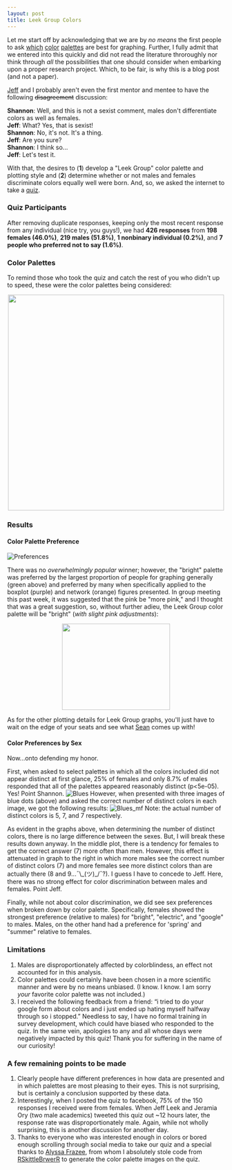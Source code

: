 ```yaml
---
layout: post
title: Leek Group Colors
---
```


Let me start off by acknowledging that we are by *no means* the first people to ask [which](http://colorbrewer2.org/) [color](https://github.com/karthik/wesanderson) [palettes](https://github.com/dill/beyonce) are best for graphing. Further, I fully admit that we entered into this quickly and did not read the literature throroughly nor think through *all* the possibilities that one should consider when embarking upon a proper research project. Which, to be fair, is why this is a blog post (and not a paper). 

[Jeff](http://jtleek.com/) and I probably aren't even the first mentor and mentee to have the following ~~disagreement~~ discussion:  

**Shannon**: Well, and this is not a sexist comment, males don't differentiate colors as well as females.  
**Jeff**: What? Yes, that is sexist!  
**Shannon**: No, it's not. It's a thing.  
**Jeff**: Are you sure?  
**Shannon**: I think so...  
**Jeff**: Let's test it.  

With that, the desires to (**1**) develop a "Leek Group" color palette and plotting style and (**2**) determine whether or not males and females discriminate colors equally well were born. And, so, we asked the internet to take a [quiz](https://goo.gl/forms/rKbea6EWKxFdNpOw2). 

### Quiz Participants
After removing duplicate responses, keeping only the most recent response from any individual (nice try, you guys!), we had **426 responses** from **198 females (46.0%)**, **219 males (51.8%)**, **1 nonbinary individual (0.2%)**, and **7 people who preferred not to say (1.6%)**. 

### Color Palettes
To remind those who took the quiz and catch the rest of you who didn't up to speed, these were the color palettes being considered:

<center><img src="https://ShanEllis.github.io/images/ShanColors.png" width="500" height="500" /></center>

### Results

#### Color Palette Preference

![Preferences](ShanEllis.github.io/images/PalettePreference.png)

There was no *overwhelmingly popular* winner; however, the "bright" palette was preferred by the largest proportion of people for graphing generally (green above) and preferred by many when specifically applied to the boxplot (purple) and network (orange) figures presented. In group meeting this past week, it was suggested that the pink be "more pink," and I thought that was a great suggestion, so, without further adieu, the Leek Group color palette will be "bright" (*with slight pink adjustments*):

<center><img src="ShanEllis.github.io/images/bright.png" width="250" height="200" /></center>

As for the other plotting details for Leek Group graphs, you'll just have to wait on the edge of your seats and see what [Sean](http://seankross.com/) comes up with!

#### Color Preferences by Sex
Now...onto defending my honor. 

First, when asked to select palettes in which all the colors included did not appear distinct at first glance, 25% of females and only 8.7% of males responded that all of the palettes appeared reasonably distinct (p<5e-05). Yes! Point Shannon.
![Blues](ShanEllis.github.io/images/Blues.png)
However, when presented with three images of blue dots (above) and asked the correct number of distinct colors in each image, we got the following results:
![Blues_mf](ShanEllis.github.io/images/Blues_mf.png)
Note: the actual number of distinct colors is 5, 7, and 7 respectively. 

As evident in the graphs above, when determining the number of distinct colors, there is no large difference between the sexes. But, I will break these results down anyway. In the middle plot, there is a tendency for females to get the correct answer (7) more often than men. However, this effect is attenuated in graph to the right in which more males see the correct number of distinct colors (7) and more females see more distinct colors than are actually there (8 and 9...¯\\\_(ツ)_/¯?). I guess I have to concede to Jeff. Here, there was no strong effect for color discrimination between males and females. Point Jeff.

Finally, while not about color discrimination, we did see sex preferences when broken down by color palette. Specifically, females showed the strongest preference (relative to males) for "bright", "electric", and "google" to males. Males, on the other hand had a preference for 'spring' and "summer" relative to females.
 
### Limitations
1. Males are disproportionately affected by colorblindess, an effect not accounted for in this analysis.  
2. Color palettes could certainly have been chosen in a more scientific manner and were by no means unbiased. (I know. I know. I am sorry *your* favorite color palette was not included.)  
3. I received the following feedback from a friend: “i tried to do your google form about colors and i just ended up hating myself halfway through so i stopped.” Needless to say, I have no formal training in survey development, which could have biased who responded to the quiz. In the same vein, apologies to any and all whose days were negatively impacted by this quiz! Thank you for suffering in the name of our curiosity!  

### A few remaining points to be made
1. Clearly people have different preferences in how data are presented and in which palettes are most pleasing to their eyes. This is not surprising, but is certainly a conclusion supported by these data.  
2. Interestingly, when I posted the quiz to facebook, 75% of the 150 responses I received were from females. When Jeff Leek and Jeramia Ory (two male academics) tweeted this quiz out ~12 hours later, the response rate was disproportionately male. Again, while not wholly surprising, this is another discussion for another day.  
3. Thanks to everyone who was interested enough in colors or bored enough scrolling through social media to take our quiz and a special thanks to [Alyssa Frazee](http://alyssafrazee.com/), from whom I absolutely stole code from [RSkittleBrwerR](https://github.com/alyssafrazee/RSkittleBrewer) to generate the color palette images on the quiz. 
